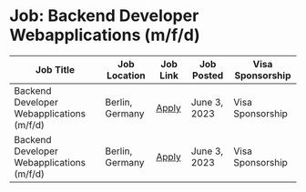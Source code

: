 # Job: Backend Developer Webapplications (m/f/d)

| Job Title | Job Location | Job Link | Job Posted | Visa Sponsorship |
| --- | --- | --- | --- | --- |
| Backend Developer Webapplications (m/f/d) | Berlin, Germany | [Apply](https://www.rheinmetall.com/de/job/backend_developer_webapplications__m_f_d_/18609) | June 3, 2023 | Visa Sponsorship |
| Backend Developer Webapplications (m/f/d) | Berlin, Germany | [Apply](https://www.rheinmetall.com/de/job/backend_developer_webapplications__m_f_d_/18609) | June 3, 2023 | Visa Sponsorship |
